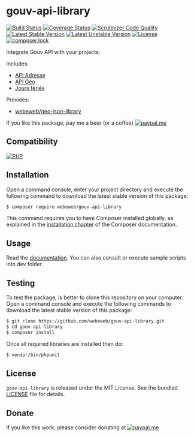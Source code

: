 gouv-api-library
================

[![Build Status](https://img.shields.io/github/workflow/status/webeweb/gouv-api-library/build?style=flat-square)](https://github.com/webeweb/gouv-api-library/actions)
[![Coverage Status](https://img.shields.io/coveralls/github/webeweb/gouv-api-library/master.svg?style=flat-square)](https://coveralls.io/github/webeweb/gouv-api-library?branch=master)
[![Scrutinizer Code Quality](https://img.shields.io/scrutinizer/quality/g/webeweb/gouv-api-library/master.svg?style=flat-square)](https://scrutinizer-ci.com/g/webeweb/gouv-api-library/?branch=master)
[![Latest Stable Version](https://img.shields.io/packagist/v/webeweb/gouv-api-library.svg?style=flat-square)](https://packagist.org/packages/webeweb/gouv-api-library)
[![Latest Unstable Version](https://img.shields.io/packagist/vpre/webeweb/gouv-api-library.svg?style=flat-square)](https://packagist.org/packages/webeweb/gouv-api-library)
[![License](https://img.shields.io/packagist/l/webeweb/gouv-api-library.svg?style=flat-square)](https://packagist.org/packages/webeweb/gouv-api-library)
[![composer.lock](https://img.shields.io/badge/.lock-uncommited-important.svg?style=flat-square)](https://packagist.org/packages/webeweb/gouv-api-library)

Integrate Gouv API with your projects.

Includes:

- [API Adresse](https://adresse.data.gouv.fr/api-doc/adresse/)
- [API Géo](https://api.gouv.fr/documentation/api-geo/)
- [Jours fériés](https://api.gouv.fr/documentation/jours-feries/)

Provides:

- [webeweb/geo-json-library](https://github.com/webeweb/geo-json-library)

If you like this package, pay me a beer (or a coffee)
[![paypal.me](https://img.shields.io/badge/paypal.me-webeweb-0070ba.svg?style=flat-square&logo=paypal)](https://www.paypal.me/webeweb)

## Compatibility

[![PHP](https://img.shields.io/packagist/php-v/webeweb/gouv-api-library.svg?style=flat-square)](http://php.net)

## Installation

Open a command console, enter your project directory and execute the following
command to download the latest stable version of this package:

```bash
$ composer require webeweb/gouv-api-library
```

This command requires you to have Composer installed globally, as explained in
the [installation chapter](https://getcomposer.org/doc/00-intro.md) of the
Composer documentation.

## Usage

Read the [documentation](doc/api-adresse.md). You can also consult or execute sample
scripts into dev folder.

## Testing

To test the package, is better to clone this repository on your computer.
Open a command console and execute the following commands to download the latest
stable version of this package:

```bash
$ git clone https://github.com/webeweb/gouv-api-library.git
$ cd gouv-api-library
$ composer install
```

Once all required libraries are installed then do:

```bash
$ vendor/bin/phpunit
```

## License

`gouv-api-library` is released under the MIT License. See the bundled [LICENSE](LICENSE)
file for details.

## Donate

If you like this work, please consider donating at
[![paypal.me](https://img.shields.io/badge/paypal.me-webeweb-0070ba.svg?style=flat-square&logo=paypal)](https://www.paypal.me/webeweb)
